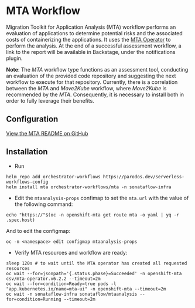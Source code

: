 # MTA Workflow

Migration Toolkit for Application Analysis (MTA) workflow performs an evaluation of applications to determine potential risks and the associated costs of containerizing the applications. It uses the [MTA Operator](https://access.redhat.com/documentation/en-us/migration_toolkit_for_applications/6.2/html/introduction_to_the_migration_toolkit_for_applications/index) to perform the analysis.
At the end of a successful assessment workflow, a link to the report will be available in Backstage, under the notifications plugin.

**Note**: The *MTA* workflow type functions as an assessment tool, conducting an evaluation of the provided code repository and suggesting the next workflow to execute for that repository. Currently, there is a correlation between the *MTA* and *Move2Kube* workflow, where *Move2Kube* is recommended by the *MTA*. Consequently, it is necessary to install both in order to fully leverage their benefits.

## Configuration
[View the MTA README on GitHub](https://github.com/parodos-dev/serverless-workflows-config/blob/main/charts/workflows/charts/mta/README.md)

## Installation
- Run 
```console
helm repo add orchestrator-workflows https://parodos.dev/serverless-workflows-config
helm install mta orchestrator-workflows/mta -n sonataflow-infra
```

- Edit the `mtaanalysis-props` confimap to set the `mta.url` with the value of the following command:
```console
echo "https://"$(oc -n openshift-mta get route mta -o yaml | yq -r .spec.host)
```

And to edit the configmap:
```console
oc -n <namespace> edit configmap mtaanalysis-props
```

- Verify MTA resources and workflow are ready:
```console
sleep 120s # to wait until the MTA operator has created all requested resources
oc wait --for=jsonpath='{.status.phase}=Succeeded' -n openshift-mta csv/mta-operator.v6.2.2 --timeout=2m
oc wait --for=condition=Ready=true pods -l "app.kubernetes.io/name=mta-ui" -n openshift-mta --timeout=2m
oc wait -n sonataflow-infra sonataflow/mtaanalysis --for=condition=Running --timeout=2m
```